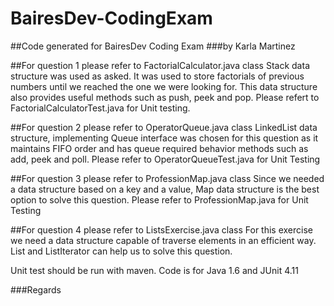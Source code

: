 # BairesDev-CodingExam
##Code generated for BairesDev Coding Exam
###by Karla Martinez

##For question 1 please refer to FactorialCalculator.java class
Stack data structure was used as asked. It was used to store factorials of previous numbers until we reached the one we were looking for. This data structure also provides useful methods such as push, peek and pop.
Please refert to FactorialCalculatorTest.java for Unit testing.

##For question 2 please refer to OperatorQueue.java class
LinkedList data structure, implementing Queue interface was chosen for this question as it maintains FIFO order
and has queue required behavior methods such as add, peek and poll.
Please refer to OperatorQueueTest.java for Unit Testing

##For question 3 please refer to ProfessionMap.java class
Since we needed a data structure based on a key and a value, Map data structure is the best option to solve this question.
Please refer to ProfessionMap.java for Unit Testing

##For question 4 please refer to ListsExercise.java class
For this exercise we need a data structure capable of traverse elements in an efficient way. List and ListIterator can help us to solve this question.

Unit test should be run with maven.
Code is for Java 1.6 and JUnit 4.11

###Regards
